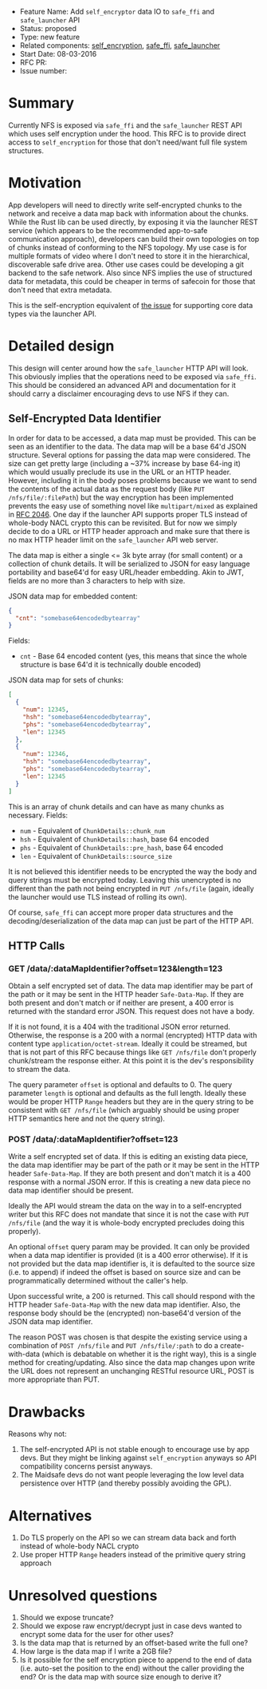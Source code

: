 - Feature Name: Add `self_encryptor` data IO to `safe_ffi` and `safe_launcher` API
- Status: proposed
- Type: new feature
- Related components: [self\_encryption](https://github.com/maidsafe/self_encryption),
  [safe\_ffi](https://github.com/maidsafe/safe_ffi), [safe\_launcher](https://github.com/maidsafe/safe_launcher)
- Start Date: 08-03-2016
- RFC PR:
- Issue number:

# Summary

Currently NFS is exposed via `safe_ffi` and the `safe_launcher` REST API which uses self encryption under the hood. This
RFC is to provide direct access to `self_encryption` for those that don't need/want full file system structures.

# Motivation

App developers will need to directly write self-encrypted chunks to the network and receive a data map back with
information about the chunks. While the Rust lib can be used directly, by exposing it via the launcher REST service
(which appears to be the recommended app-to-safe communication approach), developers can build their own topologies on
top of chunks instead of conforming to the NFS topology. My use case is for multiple formats of video where I don't need
to store it in the hierarchical, discoverable safe drive area. Other use cases could be developing a git backend to the
safe network. Also since NFS implies the use of structured data for metadata, this could be cheaper in terms of safecoin
for those that don't need that extra metadata.

This is the self-encryption equivalent of [the issue](https://github.com/maidsafe/rfcs/issues/77) for supporting core
data types via the launcher API.

# Detailed design

This design will center around how the `safe_launcher` HTTP API will look. This obviously implies that the operations
need to be exposed via `safe_ffi`. This should be considered an advanced API and documentation for it should carry a
disclaimer encouraging devs to use NFS if they can.

## Self-Encrypted Data Identifier

In order for data to be accessed, a data map must be provided. This can be seen as an identifier to the data. The data
map will be a base 64'd JSON structure. Several options for passing the data map were considered. The size can get
pretty large (including a ~37% increase by base 64-ing it) which would usually preclude its use in the URL or an HTTP
header. However, including it in the body poses problems because we want to send the contents of the actual data as the
request body (like `PUT /nfs/file/:filePath`) but the way encryption has been implemented prevents the easy use of
something novel like `multipart/mixed` as explained in [RFC 2046](https://tools.ietf.org/html/rfc2046#section-5.1). One
day if the launcher API supports proper TLS instead of whole-body NACL crypto this can be revisited. But for now we
simply decide to do a URL or HTTP header approach and make sure that there is no max HTTP header limit on the
`safe_launcher` API web server.

The data map is either a single <= 3k byte array (for small content) or a collection of chunk details. It will be
serialized to JSON for easy language portability and base64'd for easy URL/header embedding. Akin to JWT, fields are no
more than 3 characters to help with size.

JSON data map for embedded content:

```json
{
  "cnt": "somebase64encodedbytearray"
}
```

Fields:

* `cnt` - Base 64 encoded content (yes, this means that since the whole structure is base 64'd it is technically double
  encoded)

JSON data map for sets of chunks:

```json
[
  {
    "num": 12345,
    "hsh": "somebase64encodedbytearray",
    "phs": "somebase64encodedbytearray",
    "len": 12345
  },
  {
    "num": 12346,
    "hsh": "somebase64encodedbytearray",
    "phs": "somebase64encodedbytearray",
    "len": 12345
  }
]
```

This is an array of chunk details and can have as many chunks as necessary. Fields:

* `num` - Equivalent of `ChunkDetails::chunk_num`
* `hsh` - Equivalent of `ChunkDetails::hash`, base 64 encoded
* `phs` - Equivalent of `ChunkDetails::pre_hash`, base 64 encoded
* `len` - Equivalent of `ChunkDetails::source_size`

It is not believed this identifier needs to be encrypted the way the body and query strings must be encrypted today.
Leaving this unencrypted is no different than the path not being encrypted in `PUT /nfs/file` (again, ideally the
launcher would use TLS instead of rolling its own).

Of course, `safe_ffi` can accept more proper data structures and the decoding/deserialization of the data map can just
be part of the HTTP API.

## HTTP Calls

### GET /data/:dataMapIdentifier?offset=123&length=123

Obtain a self encrypted set of data. The data map identifier may be part of the path or it may be sent in the HTTP
header `Safe-Data-Map`. If they are both present and don't match or if neither are present, a 400 error is returned with
the standard error JSON. This request does not have a body.

If it is not found, it is a 404 with the traditional JSON error returned. Otherwise, the response is a 200 with a normal
(encrypted) HTTP data with content type `application/octet-stream`. Ideally it could be streamed, but that is not part
of this RFC because things like `GET /nfs/file` don't properly chunk/stream the response either. At this point it is the
dev's responsibility to stream the data.

The query parameter `offset` is optional and defaults to 0. The query parameter `length` is optional and defaults as the
full length. Ideally these would be proper HTTP `Range` headers but they are in the query string to be consistent with
`GET /nfs/file` (which arguably should be using proper HTTP semantics here and not the query string).

### POST /data/:dataMapIdentifier?offset=123

Write a self encrypted set of data. If this is editing an existing data piece, the data map identifier may be part of
the path or it may be sent in the HTTP header `Safe-Data-Map`. If they are both present and don't match it is a 400
response with a normal JSON error. If this is creating a new data piece no data map identifier should be present.

Ideally the API would stream the data on the way in to a self-encrypted writer but this RFC does not mandate that since
it is not the case with `PUT /nfs/file` (and the way it is whole-body encrypted precludes doing this properly).

An optional `offset` query param may be provided. It can only be provided when a data map identifier is provided (it is
a 400 error otherwise). If it is not provided but the data map identifier is, it is defaulted to the source size (i.e.
to append) if indeed the offset is based on source size and can be programmatically determined without the caller's
help.

Upon successful write, a 200 is returned. This call should respond with the HTTP header `Safe-Data-Map` with the new
data map identifier. Also, the response body should be the (encrypted) non-base64'd version of the JSON data map
identifier.

The reason POST was chosen is that despite the existing service using a combination of `POST /nfs/file` and
`PUT /nfs/file/:path` to do a create-with-data (which is debatable on whether it is the right way), this is a single
method for creating/updating. Also since the data map changes upon write the URL does not represent an unchanging
RESTful resource URL, POST is more appropriate than PUT.

# Drawbacks

Reasons why not:

1. The self-encrypted API is not stable enough to encourage use by app devs. But they might be linking against
   `self_encryption` anyways so API compatibility concerns persist anyways.
1. The Maidsafe devs do not want people leveraging the low level data persistence over HTTP (and thereby possibly
   avoiding the GPL).

# Alternatives

1. Do TLS properly on the API so we can stream data back and forth instead of whole-body NACL crypto
1. Use proper HTTP `Range` headers instead of the primitive query string approach

# Unresolved questions

1. Should we expose truncate?
1. Should we expose raw encrypt/decrypt just in case devs wanted to encrypt some data for the user for other uses?
1. Is the data map that is returned by an offset-based write the full one?
1. How large is the data map if I write a 2GB file?
1. Is it possible for the self encryption piece to append to the end of data (i.e. auto-set the position to the end)
   without the caller providing the end? Or is the data map with source size enough to derive it?
